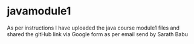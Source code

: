 # javamodule1
As per instructions I have uploaded the java course module1 files and shared the gitHub link via Google form as per email send by Sarath Babu
